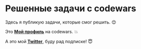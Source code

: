 # Решенные задачи с codewars

Здесь я публикую задачи, которые смог решить. :blush:

Это [**Мой профиль**](https://www.codewars.com/users/ShkilyaDenis) на codewars. :boom:

А это мой [**Twitter**](https://x.com/ShkilyaDenis), буду рад подписке! :innocent: